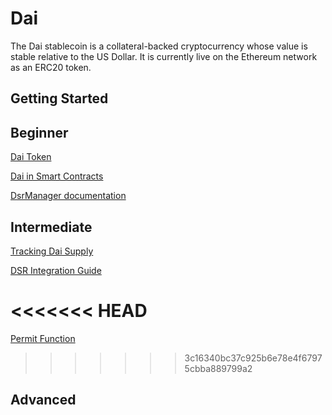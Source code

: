 # Dai

The Dai stablecoin is a collateral-backed cryptocurrency whose value is stable relative to the US Dollar. It is currently live on the Ethereum network as an ERC20 token.

## Getting Started

## Beginner

[Dai Token](/dai/dai-token/dai-token.md)

[Dai in Smart Contracts](/dai/dai-in-smart-contracts/dai-in-smart-contracts.md)

[DsrManager documentation](/dai/dsr-manager-docs/dsr-manager-docs.md)

## Intermediate

[Tracking Dai Supply](/dai/dai-supply/dai-supply.md)

[DSR Integration Guide](/dai/dsr-integration-guide/dsr-integration-guide.md)

<<<<<<< HEAD
=======
[Permit Function](/dai/how-to-use-permit-function/how-to-use-permit-function.md)

>>>>>>> 3c16340bc37c925b6e78e4f67975cbba889799a2
## Advanced
